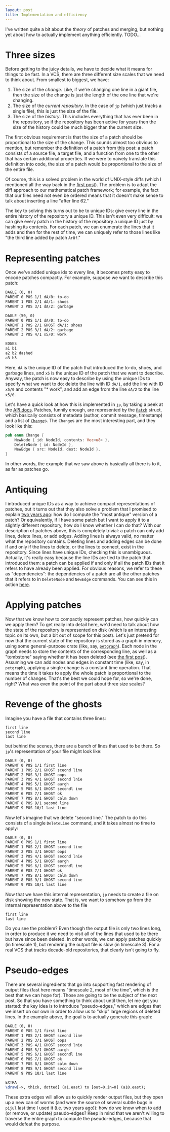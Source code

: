```yaml
---
layout: post
title: Implementation and efficiency
---
```


I've written quite a bit about the *theory* of patches and merging, but nothing
yet about how to actually implement anything efficiently. TODO...

# Three sizes

Before getting to the juicy details, we have to decide what it means for things
to be fast. In a VCS, there are three different size scales that we need
to think about. From smallest to biggest, we have:

1. The size of the *change*. Like, if we're changing one line in a giant file,
   then the size of the change is just the length of the one line that we're
   changing.
2. The size of the *current repository*. In the case of `jp` (which just tracks
   a single file), this is just the size of the file.
3. The size of the *history*. This includes everything that has ever been in
   the repository, so if the repository has been active for years then the size
   of the history could be much bigger than the current size.

The first obvious requirement is that the size of a patch should be
proportional to the size of the change. This sounds almost too obvious to
mention, but remember the definition of a patch from [this](https://??) post: a
patch consists of a source file, a target file, and a function from one to the
other that has certain additional properties. If we were to naively translate
this definition into code, the size of a patch would be proportional to the
size of the entire file.

Of course, this is a solved problem in the world of UNIX-style diffs (which I
mentioned all the way back in the [first post](https://??)). The problem is to 
adapt the diff approach to our mathematical patch framework; for example, the
fact that our files need not even be ordered means that it doesn't make sense
to talk about inserting a line "after line 62."

The key to solving this turns out to be to unique IDs: give every line in the
entire history of the repository a unique ID. This isn't even very difficult:
we can give every patch in the history of the repository a unique ID just by
hashing its contents. For each patch, we can enumerate the lines that it adds
and then for the rest of time, we can uniquely refer to those lines like "the
third line added by patch `Ar8f`."

# Representing patches

Once we've added unique ids to every line, it becomes pretty easy to encode
patches compactly. For example, suppose we want to describe this patch:

```tikz
DAGLE (0, 0)
PARENT 0 POS 1/1 dA/0: to-do
PARENT 1 POS 2/1 dA/1: shoes
PARENT 2 POS 3/1 dA/2: garbage

DAGLE (50, 0)
PARENT 0 POS 1/1 dA/0: to-do
PARENT 1 POS 2/1 GHOST dA/1: shoes
PARENT 2 POS 3/1 dA/2: garbage
PARENT 3 POS 4/1 x5/0: work

EDGES
a1 b1
a2 b2 dashed
a3 b3
```

Here, `dA` is the unique ID of the patch that introduced the to-do, shoes, and
garbage lines, and `x5` is the unique ID of the patch that we want to describe.
Anyway, the patch is now easy to describe by using the unique IDs to specify
what we want to do: delete the line with ID `dA/1`, add the line with ID `x5/0`
and contents "\* work", and add an edge from the line `dA/2` to the line
`x5/0`.

Let's have a quick look at how this is implemented in `jp`, by taking a peek at
the [API docs](https://??). Patches, funnily enough, are represented by the
[`Patch`](https://??) struct, which basically consists of metadata (author,
commit message, timestamp) and a list of [`Change`](https://??)s. The `Change`s
are the most interesting part, and they look like this:

```rust
pub enum Change {
    NewNode { id: NodeId, contents: Vec<u8> },
    DeleteNode { id: NodeId },
    NewEdge { src: NodeId, dest: NodeId },
}
```

In other words, the example that we saw above is basically all there is to it,
as far as patches go.

# Antiquing

I introduced unique IDs as a way to achieve compact representations of patches,
but it turns out that they also solve a problem that I promised to explain [two
years ago](https://jneem.github.io/pijul/): how do I compute the "most antique"
version of a patch? Or equivalently, if I have some patch but I want to apply
it to a slightly different repository, how do I know whether I can do that?
With our description of patches above, this is completely trivial: a patch can
only add lines, delete lines, or add edges. Adding lines is always valid, no
matter what the repository contains. Deleting lines and adding edges can be
done if and only if the lines to delete, or the lines to connect, exist in the
repository. Since lines have unique IDs, checking this is unambiguous.
Actually, it's really easy because the line IDs are tied to the patch that
introduced them: a patch can be applied if and only if all the patch IDs that
it refers to have already been applied. For obvious reasons, we refer to these
as "dependencies": the dependencies of a patch are all the other patches that
it refers to in `DeleteNode` and `NewEdge` commands. You can see this in action
[here](https://github.com/jneem/jp/blob/ac45f45561457091cafd5d8c3ddbda0e1059a7e6/libjp/src/patch.rs#L192).

# Applying patches

Now that we know how to compactly represent patches, how quickly can we apply
them?  To get really into detail here, we'd need to talk about how the state of
the repository is represented on disk (which is an interesting topic on its
own, but a bit out of scope for this post). Let's just pretend for now that the
current state of the repository is stored as a graph in memory, using some
general-purpose crate
(like, say, [`petgraph`](https://docs.rs/petgraph/0.4.13/petgraph/)).
Each node in the graph needs to store the contents of the corresponding line,
as well as a "tombstone" saying whether it has been deleted
(see [the first post](https://jneem.github.io/merging/)). Assuming we can
add nodes and edges in constant time (like, say, in `petgraph`), applying
a single change is a constant time operation. That means the time it takes
to apply the whole patch is proportional to the number of changes.
That's the best we could hope for, so we're done, right? What was even the
point of the part about three size scales?

# Revenge of the ghosts

Imagine you have a file that contains three lines:

```text
first line
second line
last line
```

but behind the scenes, there are a bunch of lines that used to be there. So
`jp`'s representation of your file might look like:

```tikz
DAGLE (0, 0)
PARENT 0 POS 1/1 first line
PARENT 1 POS 2/1 GHOST sceond line
PARENT 2 POS 3/1 GHOST oops
PARENT 3 POS 4/1 GHOST second lnie
PARENT 4 POS 5/1 GHOST aargh
PARENT 5 POS 6/1 GHOST secondl ine
PARENT 6 POS 7/1 GHOST ok
PARENT 7 POS 8/1 GHOST calm down
PARENT 8 POS 9/1 second line
PARENT 9 POS 10/1 last line
```

Now let's imagine that we delete "second line." The patch to do this consists
of a single `DeleteLine` command, and it takes almost no time to apply:

```tikz
DAGLE (0, 0)
PARENT 0 POS 1/1 first line
PARENT 1 POS 2/1 GHOST sceond line
PARENT 2 POS 3/1 GHOST oops
PARENT 3 POS 4/1 GHOST second lnie
PARENT 4 POS 5/1 GHOST aargh
PARENT 5 POS 6/1 GHOST secondl ine
PARENT 6 POS 7/1 GHOST ok
PARENT 7 POS 8/1 GHOST calm down
PARENT 8 POS 9/1 GHOST second line
PARENT 9 POS 10/1 last line
```

Now that we have this internal representation, `jp` needs to create a file
on disk showing the new state. That is, we want to somehow go from the internal
representation above to the file

```text
first line
last line
```

Do you see the problem? Even though the output file is only two lines long, in
order to produce it we need to visit all of the lines that used to be there but
have since been deleted. In other words, we can apply patches quickly (in
timescale 1), but rendering the output file is slow (in timescale 3). For a
real VCS that tracks decade-old repositories, that clearly isn't going to fly.

# Pseudo-edges

There are several ingredients that go into supporting fast rendering of output
files (fast here means "timescale 2, most of the time", which is the best that
we can hope for). Those are going to be the subject of the next post. So that
you have something to think about until then, let me get you started: the key
idea is to introduce "pseudo-edges," which are edges that we insert on our own
in order to allow us to "skip" large regions of deleted lines. In the example
above, the goal is to actually generate this graph:

```tikz
DAGLE (0, 0)
PARENT 0 POS 1/1 first line
PARENT 1 POS 2/1 GHOST sceond line
PARENT 2 POS 3/1 GHOST oops
PARENT 3 POS 4/1 GHOST second lnie
PARENT 4 POS 5/1 GHOST aargh
PARENT 5 POS 6/1 GHOST secondl ine
PARENT 6 POS 7/1 GHOST ok
PARENT 7 POS 8/1 GHOST calm down
PARENT 8 POS 9/1 GHOST second line
PARENT 9 POS 10/1 last line

EXTRA
\draw[->, thick, dotted] (a1.east) to [out=0,in=0] (a10.east);
```

These extra edges will allow us to quickly render output files, but they open
up a new can of worms (and were the source of several subtle bugs in `pijul`
last time I used it (i.e. two years ago)): how do we know when to add (or
remove, or update) pseudo-edges? Keep in mind that we aren't willing to
traverse the entire graph to compute the pseudo-edges, because that would
defeat the purpose.
